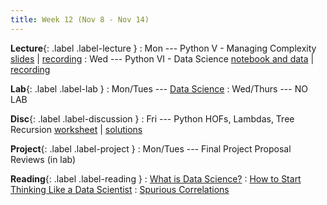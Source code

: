 ```yaml
---
title: Week 12 (Nov 8 - Nov 14)
---
```


**Lecture**{: .label .label-lecture }
: Mon --- Python V - Managing Complexity [slides](https://docs.google.com/presentation/d/1607oLfNLGBYGc36VKjNvC7D2DCHoJY3BwgjafTNrs7E/edit?usp=sharing) \| [recording](https://drive.google.com/file/d/13hHI4GDPmsOG1neHP3Pd0Cdu12xw8mHr/view?usp=sharing)
: Wed --- Python VI - Data Science [notebook and data](https://drive.google.com/drive/folders/1jASxguZQMWUmPmjd6ic3-xRbsHUtD_GA?usp=sharing) \| [recording](https://drive.google.com/file/d/1jcgxsOOEJIS9iMfri4kTObOHQUdoLqh8/view?usp=sharing)

**Lab**{: .label .label-lab }
: Mon/Tues --- [Data Science](https://beautyjoy.github.io/bjc-r/topic/topic.html?topic=berkeley_bjc/python/data-lab.topic&course=cs10_fa21.html&novideo&noreading&noassignment)
: Wed/Thurs --- NO LAB

**Disc**{: .label .label-discussion }
: Fri --- Python HOFs, Lambdas, Tree Recursion [worksheet](https://drive.google.com/file/d/1Y6Bolkb6kvtiGlAwObRAucDiF0nfD59J/view?usp=sharing) \| [solutions](https://drive.google.com/file/d/1e9u5gzJJRD_tuGR2avDdZzplYt8eTGg_/view?usp=sharing)

**Project**{: .label .label-project }
: Mon/Tues --- Final Project Proposal Reviews (in lab)

**Reading**{: .label .label-reading }
: [What is Data Science?](https://www.thinkful.com/blog/what-is-data-science/)
: [How to Start Thinking Like a Data Scientist](https://hbr.org/2013/11/how-to-start-thinking-like-a-data-scientist)
: [Spurious Correlations](http://www.tylervigen.com/spurious-correlations)
